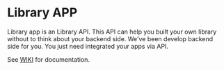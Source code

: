 # Library APP

Library app is an Library API. This API can help you built your own library without to think about your backend side. We've been develop backend side for you. You just need integrated your apps via API.

See [WIKI](https://github.com/amalkhairin/library-app/wiki#documentation-libary-app) for documentation.

